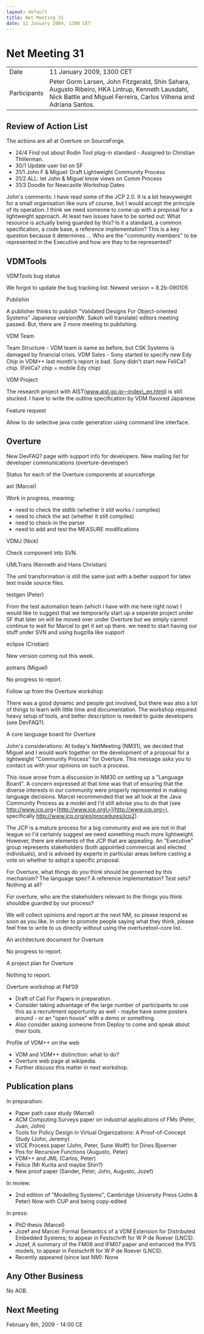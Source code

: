 ```yaml
---
layout: default
title: Net Meeting 31
date: 11 January 2009, 1300 CET
---
```


<script src="https://code.jquery.com/jquery-1.11.1.min.js">
</script>
<script src="/javascripts/edit.js"></script>
<script>setEditButonNm();</script>

# Net Meeting 31

|||
|---|---|
| Date | 11 January 2009, 1300 CET |
| Participants | Peter Gorm Larsen, John Fitzgerald, Shin Sahara, Augusto Ribeiro, HKA Lintrup, Kenneth Lausdahl, Nick Battle and Miguel Ferreira, Carlos Vilhena and Adriana Santos. |

Review of Action List
---------------------

The actions are all at Overture on SourceForge.

-   24/4 Find out about Rodin Tool plug-in standard - Assigned to
    Christian Thillerman.
-   30/1 Update user list on SF
-   31/1 John F & Miguel: Draft Lightweight Community Process
-   31/2 ALL: let John & Miguel know views on Comm Process
-   31/3 Doodle for Newcastle Workshop Dates

John's comments: I have read some of the JCP 2.0. It is a bit
heavyweight for a small organisation like ours of course, but I would
accept the principle of its operation. I think we need someone to come
up with a proposal for a lightweight approach. At least two issues have
to be sorted out: What resource is actually being guarded by this? Is it
a standard, a common specification, a code base, a reference
implementation? This is a key question because it determines … Who are
the "community members" to be represented in the Executive and how are
they to be represented?

VDMTools
--------

VDMTools bug status

We forgot to update the bug tracking list. Newest version = 8.2b-090105

Publishin

A publisher thinks to publish "Validated Designs For Object-oriented
Systems" Japanese version(Mr. Sakoh will translate) editors meeting
passed. But, there are 2 more meeting to publishing.

VDM Team

Team Structure - VDM team is same as before, but CSK Systems is damaged
by ﬁnancial crisis. VDM Sales - Sony started to specify new Edy Chip in
VDM++ last month's report is bad. Sony didn't start new FeliCa? chip.
(FeliCa? chip = mobile Edy chip)

VDM Project

The research project with AIST(www.aist.go.jp—index\_en.html) is still
stucked. I have to write the outline speciﬁcation by VDM ﬂavored
Japanese

Feature request

Allow to do selective java code generation using command line interface.

Overture
--------

New DevFAQ? page with support info for developers. New mailing list for
developer communications (overture-developer)

Status for each of the Overture components at sourceforge

ast (Marcel)

Work in progress, meaning:

-   need to check the stdlib (whether it still works / compiles)
-   need to check the ast (whether it still compiles)
-   need to check-in the parser
-   need to add and test the MEASURE modifications

VDMJ (Nick)

Check component into SVN.

UMLTrans (Kenneth and Hans Christian)

The uml transformation is still the same just with a better support for
latex text inside source files.

testgen (Peter)

From the test automation team (which I have with me here right now) I
would like to suggest that we temporarily start up a seperate project
under SF that later on will be moved over under Overture but we simply
cannot continue to wait for Marcel to get it set up there. we need to
start having our stuff under SVN and using bugzilla like support

eclipse (Cristian)

New version coming out this week.

potrans (Miguel)

No progress to report.

Follow up from the Overture workshop

There was a good dynamic and people got involved, but there was also a
lot of things to learn with little time and documentation. The workshop
required heavy setup of tools, and better description is needed to guide
developers (see DevFAQ?).

A core language board for Overture

John's considerations: At today's NetMeeting (NM31), we decided that
Miguel and I would work together on the development of a proposal for a
lightweight "Community Process" for Overture. This message asks you to
contact us with your opinions on such a process.

This issue arose from a discussion in NM30 on setting up a "Language
Board". A concern expressed at that time was that of ensuring that the
diverse interests in our community were properly represented in making
language decisions. Marcel recommended that we all look at the Java
Community Process as a model and I'd still advise you to do that (see
<http://www.jcp.org>\<[http://www.jcp.org\>](http://www.jcp.org>),
specifically <http://www.jcp.org/en/procedures/jcp2>).

The JCP is a mature process for a big community and we are not in that
league so I'd certainly suggest we need something much more lightweight.
However, there are elements of the JCP that are appealing. An
"Executive" group represents stakeholders (both appointed commercial and
elected individuals), and is advised by experts in particular areas
before casting a vote on whether to adopt a specific proposal.

For Overture, what things do you think should be governed by this
mechanism? The language spec? A reference implementation? Test sets?
Nothing at all?

For overture, who are the stakeholders relevant to the things you think
shouldbe guarded by our process?

We will collect opinions and report at the next NM, so please respond as
soon as you like. In order to promote people saying what they think,
please feel free to write to us directly without using the
overturetool-core list.

An architecture document for Overture

No progress to report.

A project plan for Overture

Nothing to report.

Overture workshop at FM’09

-   Draft of Call For Papers in preparation.
-   Consider taking advantage of the large number of participants to use
    this as a recruitment opportunity as well - maybe have some posters
    around - or an "open house" with a demo or something.
-   Also consider asking someone from Deploy to come and speak about
    their tools.

Profile of VDM++ on the web

-   VDM and VDM++ distinction: what to do?
-   Overture web page at wikipedia.
-   Further discuss this matter in next workshop.

Publication plans
-----------------

In preparation:

-   Paper path case study (Marcel)
-   ACM Computing Surveys paper on industrial applications of FMs
    (Peter, Juan, John)
-   Tools for Policy Design in Virtual Organizations: A Proof-of-Concept
    Study (John, Jeremy)
-   VICE Process paper (John, Peter, Sune Wolff) for Dines Bjoerner
-   Pos for Recursive Functions (Augusto, Peter)
-   VDM++ and JML (Carlos, Peter)
-   Felica (Mr Kurita and maybe Shin?)
-   New proof paper (Sander, Peter, John, Augusto, Jozef)

In review:

-   2nd edition of "Modelling Systems", Cambridge University Press (John
    & Peter) Now with CUP and being copy-edited

In press:

-   PhD thesis (Marcel)
-   Jozef and Marcel: Formal Semantics of a VDM Extension for
    Distributed Embedded Systems; to appear in Festschrift for W P de
    Roever (LNCS).
-   Jozef, A summary of the FM06 and IFM07 paper and enhanced the PVS
    models, to appear in Festschrift for W P de Roever (LNCS).
-   Recently appeared (since last NM): None

Any Other Business
------------------

No AOB.

Next Meeting
------------

February 8th, 2009 - 14:00 CE

   <div id="edit_page_div"></div>